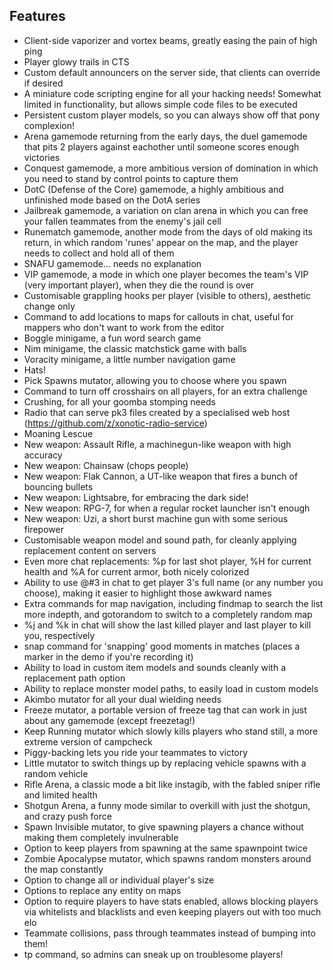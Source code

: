 ## Features

* Client-side vaporizer and vortex beams, greatly easing the pain of high ping
* Player glowy trails in CTS
* Custom default announcers on the server side, that clients can override if desired
* A miniature code scripting engine for all your hacking needs! Somewhat limited in functionality, but allows simple code files to be executed
* Persistent custom player models, so you can always show off that pony complexion!
* Arena gamemode returning from the early days, the duel gamemode that pits 2 players against eachother until someone scores enough victories
* Conquest gamemode, a more ambitious version of domination in which you need to stand by control points to capture them
* DotC (Defense of the Core) gamemode, a highly ambitious and unfinished mode based on the DotA series
* Jailbreak gamemode, a variation on clan arena in which you can free your fallen teammates from the enemy's jail cell
* Runematch gamemode, another mode from the days of old making its return, in which random 'runes' appear on the map, and the player needs to collect and hold all of them
* SNAFU gamemode... needs no explanation
* VIP gamemode, a mode in which one player becomes the team's VIP (very important player), when they die the round is over
* Customisable grappling hooks per player (visible to others), aesthetic change only
* Command to add locations to maps for callouts in chat, useful for mappers who don't want to work from the editor
* Boggle minigame, a fun word search game
* Nim minigame, the classic matchstick game with balls
* Voracity minigame, a little number navigation game
* Hats!
* Pick Spawns mutator, allowing you to choose where you spawn
* Command to turn off crosshairs on all players, for an extra challenge
* Crushing, for all your goomba stomping needs
* Radio that can serve pk3 files created by a specialised web host (https://github.com/z/xonotic-radio-service)
* Moaning Lescue
* New weapon: Assault Rifle, a machinegun-like weapon with high accuracy
* New weapon: Chainsaw (chops people)
* New weapon: Flak Cannon, a UT-like weapon that fires a bunch of bouncing bullets
* New weapon: Lightsabre, for embracing the dark side!
* New weapon: RPG-7, for when a regular rocket launcher isn't enough
* New weapon: Uzi, a short burst machine gun with some serious firepower
* Customisable weapon model and sound path, for cleanly applying replacement content on servers
* Even more chat replacements: %p for last shot player, %H for current health and %A for current armor, both nicely colorized
* Ability to use @#3 in chat to get player 3's full name (or any number you choose), making it easier to highlight those awkward names
* Extra commands for map navigation, including findmap to search the list more indepth, and gotorandom to switch to a completely random map
* %j and %k in chat will show the last killed player and last player to kill you, respectively
* snap command for 'snapping' good moments in matches (places a marker in the demo if you're recording it)
* Ability to load in custom item models and sounds cleanly with a replacement path option
* Ability to replace monster model paths, to easily load in custom models
* Akimbo mutator for all your dual wielding needs
* Freeze mutator, a portable version of freeze tag that can work in just about any gamemode (except freezetag!)
* Keep Running mutator which slowly kills players who stand still, a more extreme version of campcheck
* Piggy-backing lets you ride your teammates to victory
* Little mutator to switch things up by replacing vehicle spawns with a random vehicle
* Rifle Arena, a classic mode a bit like instagib, with the fabled sniper rifle and limited health
* Shotgun Arena, a funny mode similar to overkill with just the shotgun, and crazy push force
* Spawn Invisible mutator, to give spawning players a chance without making them completely invulnerable
* Option to keep players from spawning at the same spawnpoint twice
* Zombie Apocalypse mutator, which spawns random monsters around the map constantly
* Option to change all or individual player's size
* Options to replace any entity on maps
* Option to require players to have stats enabled, allows blocking players via whitelists and blacklists and even keeping players out with too much elo
* Teammate collisions, pass through teammates instead of bumping into them!
* tp command, so admins can sneak up on troublesome players!
